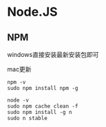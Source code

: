 # Node.JS

## NPM

windows直接安装最新安装包即可

mac更新

```shell
npm -v
sudo npm install npm -g
```

```shell
node -v
sudo npm cache clean -f
sudo npm install -g n
sudo n stable
```
